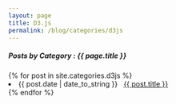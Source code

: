 ```yaml
---
layout: page
title: D3.js
permalink: /blog/categories/d3js
---
```

 
<h5> Posts by Category : {{ page.title }} </h5>

<div class="card">
{% for post in site.categories.d3js %}
 <li class="category-posts"><span>{{ post.date | date_to_string }}</span> &nbsp; <a href="{{ post.url }}">{{ post.title }}</a></li>
{% endfor %}
</div>